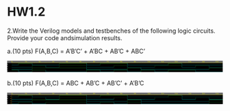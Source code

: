 # HW1.2
2.Write the Verilog models and testbenches of the following logic circuits. Provide your code andsimulation results.

a.(10 pts) F(A,B,C) = A’B’C’ + A’BC + AB’C + ABC’
<p align="center">
  <img src="HW1_1a.png" title="hover text">
</p>
b.(10 pts) F(A,B,C) = ABC + AB’C + AB’C’ + A’B’C
<p align="center">
  <img src="HW1_1b.png" title="hover text">
</p>

